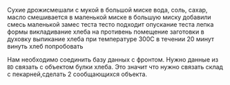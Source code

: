Сухие дрожисмешали с мукой в большой миске
вода, соль, сахар, масло смешивается в маленькой миске
в большую миску добавили смесь маленькой
замес теста
тесто подходит
опускание теста
лепка формы
викладивание хлеба на противень
помещение заготовки в духовку
выпикание хлеба при температуре 300C в течении 20 минут
винуть хлеб
попробовать

Нам необходимо соединить базу данных с фронтом.
Нужно данные из `BD` связать с объектом булки хлеба.
Это значит что нужно связать склад с пекарней,сделать 2 сообщающихся объекта.
